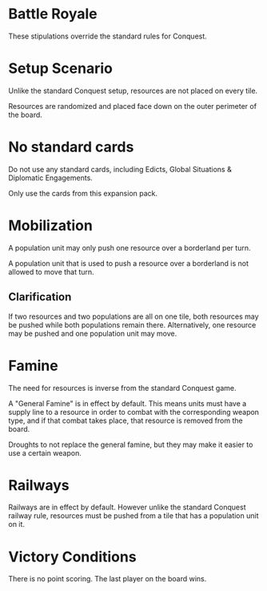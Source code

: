 Battle Royale
=============

These stipulations override the standard rules for Conquest.

# Setup Scenario

Unlike the standard Conquest setup, resources are not placed on every tile.

Resources are randomized and placed face down on the outer perimeter of the board.

# No standard cards

Do not use any standard cards, including Edicts, Global Situations & Diplomatic Engagements.

Only use the cards from this expansion pack.

# Mobilization

A population unit may only push one resource over a borderland per turn.

A population unit that is used to push a resource over a borderland is not allowed to move that turn.

## Clarification

If two resources and two populations are all on one tile, both resources may be pushed while both
populations remain there. Alternatively, one resource may be pushed and one population unit may move.

# Famine

The need for resources is inverse from the standard Conquest game.

A "General Famine" is in effect by default. This means units must have a supply line to a resource
in order to combat with the corresponding weapon type, and if that combat takes place, that resource
is removed from the board.

Droughts to not replace the general famine, but they may make it easier to use a certain weapon.

# Railways

Railways are in effect by default. However unlike the standard Conquest railway rule, resources must
be pushed from a tile that has a population unit on it.

# Victory Conditions

There is no point scoring. The last player on the board wins.